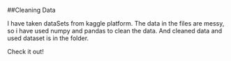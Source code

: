 ##Cleaning Data

I have taken dataSets from kaggle platform. The data in the files are messy, so i have used numpy and pandas to clean the data. And cleaned data and used dataset is in the folder. 

Check it out!
